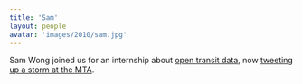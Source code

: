 ```yaml
---
title: 'Sam'
layout: people
avatar: 'images/2010/sam.jpg'
---
```


Sam Wong joined us for an internship about <a href="http://blog.openplans.org/author/swong/">open transit data</a>, now <a href="https://twitter.com/samjwong">tweeting up a storm at the MTA</a>.